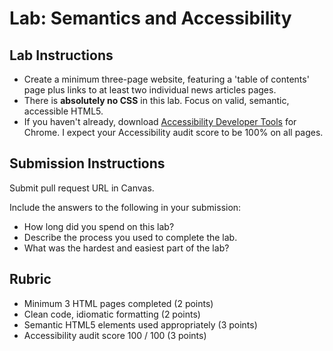 Lab: Semantics and Accessibility
===

## Lab Instructions
* Create a minimum three-page website, featuring a 'table of contents' page plus links to at least two individual news articles pages.
* There is **absolutely no CSS** in this lab. Focus on valid, semantic, accessible HTML5.
* If you haven't already, download [Accessibility Developer Tools](http://bit.ly/1o1ovpK) for Chrome. I expect your Accessibility audit score to be 100% on all pages.

## Submission Instructions
Submit pull request URL in Canvas.

Include the answers to the following in your submission:

* How long did you spend on this lab?
* Describe the process you used to complete the lab.
* What was the hardest and easiest part of the lab?

## Rubric
* Minimum 3 HTML pages completed (2 points)
* Clean code, idiomatic formatting (2 points)
* Semantic HTML5 elements used appropriately (3 points)
* Accessibility audit score 100 / 100 (3 points)
